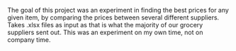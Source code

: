 The goal of this project was an experiment in finding the best prices for any given item, by comparing the prices between several different suppliers.
Takes .xlsx files as input as that is what the majority of our grocery suppliers sent out.
This was an experiment on my own time, not on company time.
